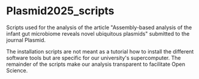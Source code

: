 # Plasmid2025_scripts
Scripts used for the analysis of the article "Assembly-based analysis of the infant gut microbiome reveals novel ubiquitous plasmids" submitted to the journal Plasmid.

The installation scripts are not meant as a tutorial how to install the different software tools but are specific for our university's supercomputer.
The remainder of the scripts make our analysis transparent  to facilitate Open Science.
